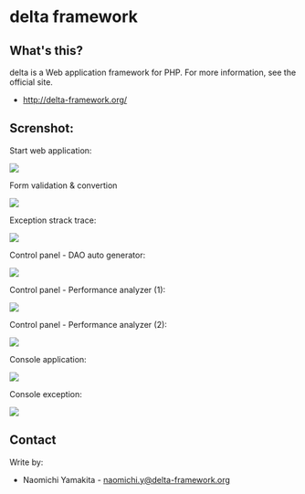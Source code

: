 delta framework
===============

What's this?
------------
delta is a Web application framework for PHP.
For more information, see the official site.

 * http://delta-framework.org/

Screnshot:
----------

Start web application:

[![](http://delta-framework.org/wp-content/uploads/2013/04/start-300x192.png)](http://delta-framework.org/?attachment_id=130)

Form validation & convertion

[![](http://delta-framework.org/wp-content/uploads/2013/04/sample_application-285x300.png)](http://delta-framework.org/wp-content/uploads/2013/04/sample_application-e1367261181604.png)

Exception strack trace:

[![](http://delta-framework.org/wp-content/uploads/2013/04/exception-300x192.png)](http://delta-framework.org/wp-content/uploads/2013/04/exception-e1367178984500.png)

Control panel - DAO auto generator:

[![](http://delta-framework.org/wp-content/uploads/2013/04/dcp_dao_form-300x192.png)](http://delta-framework.org/wp-content/uploads/2013/04/dcp_dao_form-e1367179988305.png)

Control panel - Performance analyzer (1):

[![](http://delta-framework.org/wp-content/uploads/2013/04/dcp_performance_analyzer_2-300x240.png)](http://delta-framework.org/wp-content/uploads/2013/04/dcp_performance_analyzer_2-e1367178652505.png)

Control panel - Performance analyzer (2):

[![](http://delta-framework.org/wp-content/uploads/2013/04/dcp_performance_analyzer_1-300x273.png)](http://delta-framework.org/wp-content/uploads/2013/04/dcp_performance_analyzer_1-e1367178637516.png)

Console application:

[![](http://delta-framework.org/wp-content/uploads/2013/04/console_1-300x238.png)](http://delta-framework.org/wp-content/uploads/2013/04/console_1.png)

Console exception:

[![](http://delta-framework.org/wp-content/uploads/2013/04/console_2-300x43.png)](http://delta-framework.org/wp-content/uploads/2013/04/console_2.png)

Contact
-------
Write by:
* Naomichi Yamakita - naomichi.y@delta-framework.org
